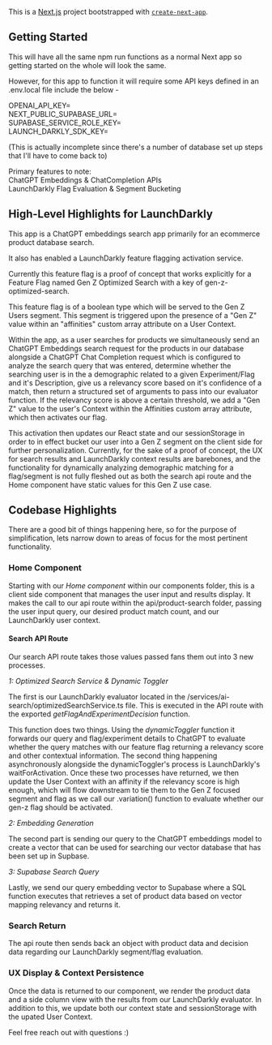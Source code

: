 This is a [Next.js](https://nextjs.org) project bootstrapped with [`create-next-app`](https://nextjs.org/docs/app/api-reference/cli/create-next-app).

## Getting Started

This will have all the same npm run functions as a normal Next app so getting started on the whole will look the same.

However, for this app to function it will require some API keys defined in an .env.local file include the below - 

OPENAI_API_KEY=\
NEXT_PUBLIC_SUPABASE_URL=\
SUPABASE_SERVICE_ROLE_KEY=\
LAUNCH_DARKLY_SDK_KEY=

(This is actually incomplete since there's a number of database set up steps that I'll have to come back to)

Primary features to note:\
ChatGPT Embeddings & ChatCompletion APIs\
LaunchDarkly Flag Evaluation & Segment Bucketing

## High-Level Highlights for LaunchDarkly

This app is a ChatGPT embeddings search app primarily for an ecommerce product database search.

It also has enabled a LaunchDarkly feature flagging activation service. 

Currently this feature flag is a proof of concept that works explicitly for a Feature Flag named Gen Z Optimized Search with a key of gen-z-optimized-search. 

This feature flag is of a boolean type which will be served to the Gen Z Users segment. This segment is triggered upon the presence of a "Gen Z" value within an "affinities" custom array attribute on a User Context.

Within the app, as a user searches for products we simultaneously send an ChatGPT Embeddings search request for the products in our database alongside a ChatGPT Chat Completion request which is configured to analyze the search query that was entered, determine whether the searching user is in the a demographic related to a given Experiment/Flag and it's Description, give us a relevancy score based on it's confidence of a match, then return a structured set of arguments to pass into our evaluator function. If the relevancy score is above a certain threshold, we add a "Gen Z" value to the user's Context within the Affinities custom array attribute, which then activates our flag.

This activation then updates our React state and our sessionStorage in order to in effect bucket our user into a Gen Z segment on the client side for further personalization. Currently, for the sake of a proof of concept, the UX for search results and LaunchDarkly context results are barebones, and the functionality for dynamically analyzing demographic matching for a flag/segment is not fully fleshed out as both the search api route and the Home component have static values for this Gen Z use case.

## Codebase Highlights

There are a good bit of things happening here, so for the purpose of simplification, lets narrow down to areas of focus for the most pertinent functionality. 

### Home Component

Starting with our *Home component* within our components folder, this is a client side component that manages the user input and results display. It makes the call to our api route within the api/product-search folder, passing the user input query, our desired product match count, and our LaunchDarkly user context.


#### Search API Route

Our search API route takes those values passed fans them out into 3 new processes. 

*1: Optimized Search Service & Dynamic Toggler*

The first is our LaunchDarkly evaluator located in the /services/ai-search/optimizedSearchService.ts file. This is executed in the API route with the exported *getFlagAndExperimentDecision* function. 

This function does two things. Using the *dynamicToggler* function it forwards our query and flag/experiment details to ChatGPT to evaluate whether the query matches with our feature flag returning a relevancy score and other contextual information. The second thing happening asynchronously alongside the dynamicToggler's process is LaunchDarkly's waitForActivation. Once these two processes have returned, we then update the User Context with an affinity if the relevancy score is high enough, which will flow downstream to tie them to the Gen Z focused segment and flag as we call our .variation() function to evaluate whether our gen-z flag should be activated.

*2: Embedding Generation*

The second part is sending our query to the ChatGPT embeddings model to create a vector that can be used for searching our vector database that has been set up in Supbase.

*3: Supabase Search Query*

Lastly, we send our query embedding vector to Supabase where a SQL function executes that retrieves a set of product data based on vector mapping relevancy and returns it.

### Search Return

The api route then sends back an object with product data and decision data regarding our LaunchDarkly segment/flag evaluation.


### UX Display & Context Persistence

Once the data is returned to our component, we render the product data and a side column view with the results from our LaunchDarkly evaluator. In addition to this, we update both our context state and sessionStorage with the upated User Context.

Feel free reach out with questions :)